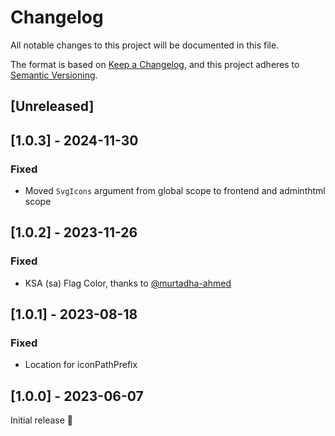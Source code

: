 # Changelog
All notable changes to this project will be documented in this file.

The format is based on [Keep a Changelog](https://keepachangelog.com/en/1.0.0/),
and this project adheres to [Semantic Versioning](https://semver.org/spec/v2.0.0.html).

## [Unreleased]

## [1.0.3] - 2024-11-30
### Fixed
- Moved `SvgIcons` argument from global scope to frontend and adminthtml scope

## [1.0.2] - 2023-11-26
### Fixed
- KSA (sa) Flag Color, thanks to [@murtadha-ahmed](https://github.com/murtadha-ahmed)

## [1.0.1] - 2023-08-18
### Fixed
- Location for iconPathPrefix

## [1.0.0] - 2023-06-07
Initial release 🎉
